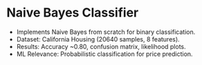 # Naive Bayes Classifier
- Implements Naive Bayes from scratch for binary classification.
- Dataset: California Housing (20640 samples, 8 features).
- Results: Accuracy ~0.80, confusion matrix, likelihood plots.
- ML Relevance: Probabilistic classification for price prediction.